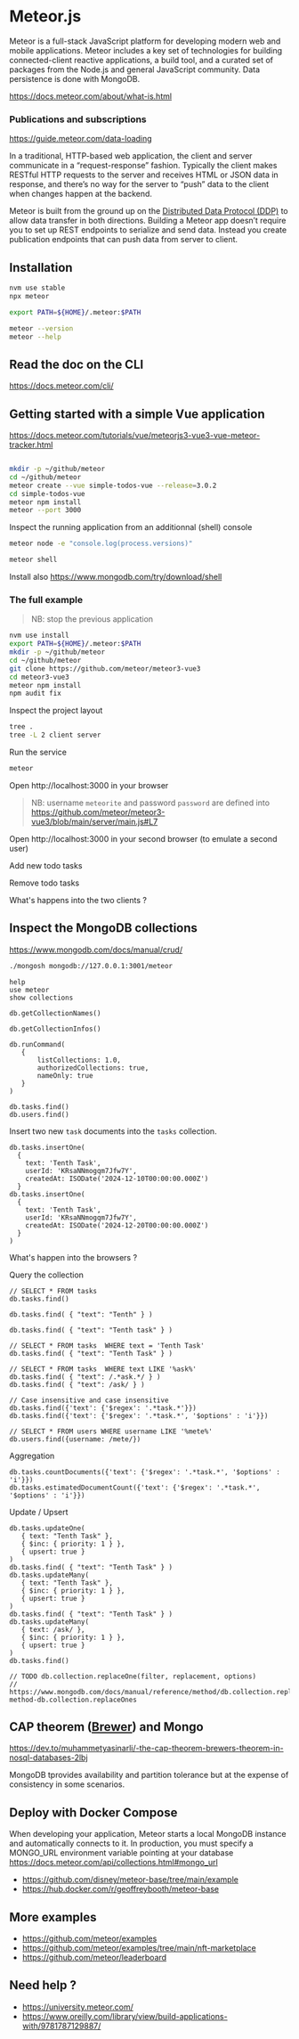 # Meteor.js

Meteor is a full-stack JavaScript platform for developing modern web and mobile applications. Meteor includes a key set of technologies for building connected-client reactive applications, a build tool, and a curated set of packages from the Node.js and general JavaScript community. Data persistence is done with MongoDB.

https://docs.meteor.com/about/what-is.html

### Publications and subscriptions

https://guide.meteor.com/data-loading

In a traditional, HTTP-based web application, the client and server communicate in a “request-response” fashion. Typically the client makes RESTful HTTP requests to the server and receives HTML or JSON data in response, and there’s no way for the server to “push” data to the client when changes happen at the backend.

Meteor is built from the ground up on the [Distributed Data Protocol (DDP)](https://github.com/meteor/meteor/blob/devel/packages/ddp/DDP.md) to allow data transfer in both directions. Building a Meteor app doesn’t require you to set up REST endpoints to serialize and send data. Instead you create publication endpoints that can push data from server to client.

## Installation

```bash
nvm use stable
npx meteor

export PATH=${HOME}/.meteor:$PATH

meteor --version
meteor --help
```

## Read the doc on the CLI


https://docs.meteor.com/cli/

## Getting started with a simple Vue application

https://docs.meteor.com/tutorials/vue/meteorjs3-vue3-vue-meteor-tracker.html

```bash

mkdir -p ~/github/meteor
cd ~/github/meteor
meteor create --vue simple-todos-vue --release=3.0.2
cd simple-todos-vue
meteor npm install
meteor --port 3000
```


Inspect the running application from an additionnal (shell) console
```bash
meteor node -e "console.log(process.versions)"
```

```bash
meteor shell
```

Install also https://www.mongodb.com/try/download/shell



### The full example

> NB: stop the previous application

```bash
nvm use install
export PATH=${HOME}/.meteor:$PATH
mkdir -p ~/github/meteor
cd ~/github/meteor
git clone https://github.com/meteor/meteor3-vue3
cd meteor3-vue3
meteor npm install
npm audit fix
```

Inspect the project layout
```bash
tree .
tree -L 2 client server
```


Run the service
```bash
meteor
```

Open http://localhost:3000 in your browser

> NB: username `meteorite` and password `password` are defined into https://github.com/meteor/meteor3-vue3/blob/main/server/main.js#L7

Open http://localhost:3000 in your second browser (to emulate a second user)

Add new todo tasks

Remove todo tasks

What's happens into the two clients ?

## Inspect the MongoDB collections

https://www.mongodb.com/docs/manual/crud/


```bash
./mongosh mongodb://127.0.0.1:3001/meteor
```

```
help
use meteor
show collections

db.getCollectionNames()

db.getCollectionInfos()

db.runCommand(
   {
       listCollections: 1.0,
       authorizedCollections: true,
       nameOnly: true
   }
)

db.tasks.find()
db.users.find()
```

Insert two new `task` documents into the `tasks` collection.
```
db.tasks.insertOne(
  {
    text: 'Tenth Task',
    userId: 'KRsaNNmogqm7Jfw7Y',
    createdAt: ISODate('2024-12-10T00:00:00.000Z')
  }
db.tasks.insertOne(
  {
    text: 'Tenth Task',
    userId: 'KRsaNNmogqm7Jfw7Y',
    createdAt: ISODate('2024-12-20T00:00:00.000Z')
  }
)
```
What's happen into the browsers ?

Query the collection
```mongodb
// SELECT * FROM tasks
db.tasks.find()

db.tasks.find( { "text": "Tenth" } )

db.tasks.find( { "text": "Tenth task" } )

// SELECT * FROM tasks  WHERE text = 'Tenth Task'
db.tasks.find( { "text": "Tenth Task" } )

// SELECT * FROM tasks  WHERE text LIKE '%ask%'
db.tasks.find( { "text": /.*ask.*/ } )
db.tasks.find( { "text": /ask/ } )

// Case insensitive and case insensitive
db.tasks.find({'text': {'$regex': '.*task.*'}})
db.tasks.find({'text': {'$regex': '.*task.*', '$options' : 'i'}})

// SELECT * FROM users WHERE username LIKE '%mete%'
db.users.find({username: /mete/})
```

Aggregation
```mongodb
db.tasks.countDocuments({'text': {'$regex': '.*task.*', '$options' : 'i'}})
db.tasks.estimatedDocumentCount({'text': {'$regex': '.*task.*', '$options' : 'i'}})
```

Update / Upsert
```mongodb
db.tasks.updateOne(
   { text: "Tenth Task" },
   { $inc: { priority: 1 } },
   { upsert: true }
)
db.tasks.find( { "text": "Tenth Task" } )
db.tasks.updateMany(
   { text: "Tenth Task" },
   { $inc: { priority: 1 } },
   { upsert: true }
)
db.tasks.find( { "text": "Tenth Task" } )
db.tasks.updateMany(
   { text: /ask/ },
   { $inc: { priority: 1 } },
   { upsert: true }
)
db.tasks.find()

// TODO db.collection.replaceOne(filter, replacement, options)
// https://www.mongodb.com/docs/manual/reference/method/db.collection.replaceOne/#mongodb-method-db.collection.replaceOnes
```

## CAP theorem ([Brewer](https://en.wikipedia.org/wiki/Eric_Brewer_(scientist))) and Mongo

https://dev.to/muhammetyasinarli/-the-cap-theorem-brewers-theorem-in-nosql-databases-2lbj

MongoDB tprovides availability and partition tolerance but at the expense of consistency in some scenarios.

## Deploy with Docker Compose

When developing your application, Meteor starts a local MongoDB instance and automatically connects to it. In production, you must specify a MONGO_URL environment variable pointing at your database https://docs.meteor.com/api/collections.html#mongo_url

* https://github.com/disney/meteor-base/tree/main/example
* https://hub.docker.com/r/geoffreybooth/meteor-base

## More examples

* https://github.com/meteor/examples
* https://github.com/meteor/examples/tree/main/nft-marketplace
* https://github.com/meteor/leaderboard

## Need help ?

* https://university.meteor.com/
* https://www.oreilly.com/library/view/build-applications-with/9781787129887/